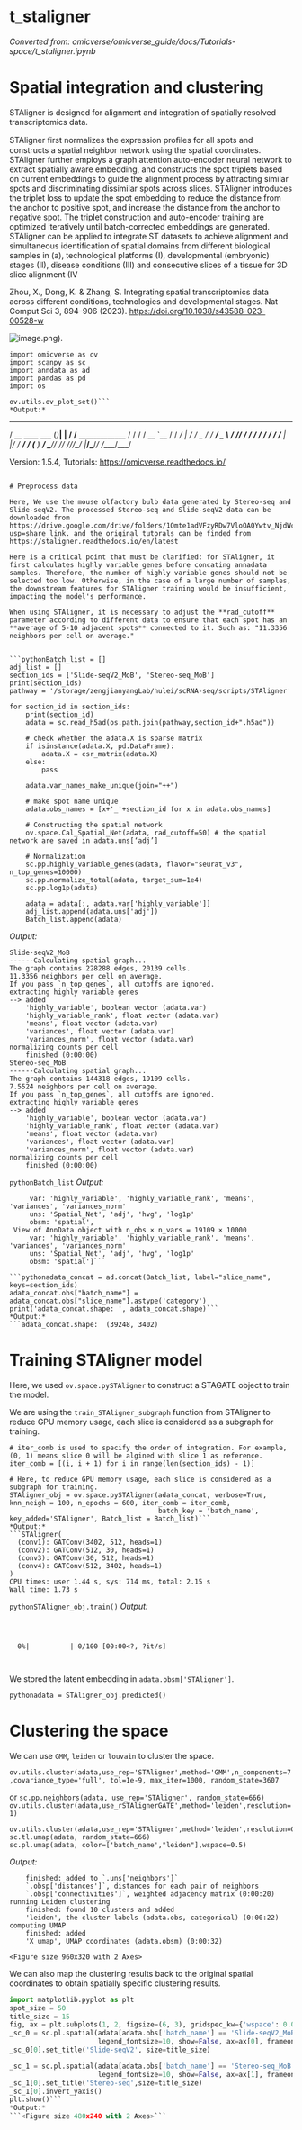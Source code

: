 # t_staligner
*Converted from: omicverse/omicverse_guide/docs/Tutorials-space/t_staligner.ipynb*

# Spatial integration and clustering

STAligner is designed for alignment and integration of spatially resolved transcriptomics data.

STAligner first normalizes the expression proﬁles for all spots and constructs a spatial neighbor network using the spatial coordinates. STAligner further employs a graph attention auto-encoder neural network to extract spatially aware embedding, and constructs the spot triplets based on current embeddings to guide the alignment process by attracting similar spots and discriminating dissimilar spots across slices. STAligner introduces the triplet loss to update the spot embedding to reduce the distance from the anchor to positive spot, and increase the distance from the anchor to negative spot. The triplet construction and auto-encoder training are optimized iteratively until batch-corrected embeddings are generated. STAligner can be applied to integrate ST datasets to achieve alignment and simultaneous identification of spatial domains from different biological samples in (a), technological platforms (I), developmental (embryonic) stages (II), disease conditions (III) and consecutive slices of a tissue for 3D slice alignment (IV

Zhou, X., Dong, K. & Zhang, S. Integrating spatial transcriptomics data across different conditions, technologies and developmental stages. Nat Comput Sci 3, 894–906 (2023). https://doi.org/10.1038/s43588-023-00528-w

![image.png](attachment:00790548-59f9-4fad-a1e3-a52c3ae98d44.png)).

```pythonfrom scipy.sparse import csr_matrix
import omicverse as ov
import scanpy as sc
import anndata as ad
import pandas as pd
import os

ov.utils.ov_plot_set()```
*Output:*
```
   ____            _     _    __                  
  / __ \____ ___  (_)___| |  / /__  _____________ 
 / / / / __ `__ \/ / ___/ | / / _ \/ ___/ ___/ _ \ 
/ /_/ / / / / / / / /__ | |/ /  __/ /  (__  )  __/ 
\____/_/ /_/ /_/_/\___/ |___/\___/_/  /____/\___/                                              

Version: 1.5.4, Tutorials: https://omicverse.readthedocs.io/
```

# Preprocess data

Here, We use the mouse olfactory bulb data generated by Stereo-seq and Slide-seqV2. The processed Stereo-seq and Slide-seqV2 data can be downloaded from https://drive.google.com/drive/folders/1Omte1adVFzyRDw7VloOAQYwtv_NjdWcG?usp=share_link. and the original tutorals can be finded from https://staligner.readthedocs.io/en/latest

Here is a critical point that must be clarified: for STAligner, it first calculates highly variable genes before concating annadata samples. Therefore, the number of highly variable genes should not be selected too low. Otherwise, in the case of a large number of samples, the downstream features for STAligner training would be insufficient, impacting the model's performance.

When using STAligner, it is necessary to adjust the **rad_cutoff** parameter according to different data to ensure that each spot has an **average of 5-10 adjacent spots** connected to it. Such as: "11.3356 neighbors per cell on average."


```pythonBatch_list = []
adj_list = []
section_ids = ['Slide-seqV2_MoB', 'Stereo-seq_MoB']
print(section_ids)
pathway = '/storage/zengjianyangLab/hulei/scRNA-seq/scripts/STAligner'

for section_id in section_ids:
    print(section_id)
    adata = sc.read_h5ad(os.path.join(pathway,section_id+".h5ad"))

    # check whether the adata.X is sparse matrix
    if isinstance(adata.X, pd.DataFrame):
        adata.X = csr_matrix(adata.X)
    else:
        pass

    adata.var_names_make_unique(join="++")

    # make spot name unique
    adata.obs_names = [x+'_'+section_id for x in adata.obs_names]

    # Constructing the spatial network
    ov.space.Cal_Spatial_Net(adata, rad_cutoff=50) # the spatial network are saved in adata.uns[‘adj’]

    # Normalization
    sc.pp.highly_variable_genes(adata, flavor="seurat_v3", n_top_genes=10000)
    sc.pp.normalize_total(adata, target_sum=1e4)
    sc.pp.log1p(adata)

    adata = adata[:, adata.var['highly_variable']]
    adj_list.append(adata.uns['adj'])
    Batch_list.append(adata)
```
*Output:*
```['Slide-seqV2_MoB', 'Stereo-seq_MoB']
Slide-seqV2_MoB
------Calculating spatial graph...
The graph contains 228288 edges, 20139 cells.
11.3356 neighbors per cell on average.
If you pass `n_top_genes`, all cutoffs are ignored.
extracting highly variable genes
--> added
    'highly_variable', boolean vector (adata.var)
    'highly_variable_rank', float vector (adata.var)
    'means', float vector (adata.var)
    'variances', float vector (adata.var)
    'variances_norm', float vector (adata.var)
normalizing counts per cell
    finished (0:00:00)
Stereo-seq_MoB
------Calculating spatial graph...
The graph contains 144318 edges, 19109 cells.
7.5524 neighbors per cell on average.
If you pass `n_top_genes`, all cutoffs are ignored.
extracting highly variable genes
--> added
    'highly_variable', boolean vector (adata.var)
    'highly_variable_rank', float vector (adata.var)
    'means', float vector (adata.var)
    'variances', float vector (adata.var)
    'variances_norm', float vector (adata.var)
normalizing counts per cell
    finished (0:00:00)
```

```pythonBatch_list```
*Output:*
```[View of AnnData object with n_obs × n_vars = 20139 × 10000
     var: 'highly_variable', 'highly_variable_rank', 'means', 'variances', 'variances_norm'
     uns: 'Spatial_Net', 'adj', 'hvg', 'log1p'
     obsm: 'spatial',
 View of AnnData object with n_obs × n_vars = 19109 × 10000
     var: 'highly_variable', 'highly_variable_rank', 'means', 'variances', 'variances_norm'
     uns: 'Spatial_Net', 'adj', 'hvg', 'log1p'
     obsm: 'spatial']```

```pythonadata_concat = ad.concat(Batch_list, label="slice_name", keys=section_ids)
adata_concat.obs["batch_name"] = adata_concat.obs["slice_name"].astype('category')
print('adata_concat.shape: ', adata_concat.shape)```
*Output:*
```adata_concat.shape:  (39248, 3402)
```

# Training STAligner model

Here, we used `ov.space.pySTAligner` to construct a STAGATE object to train the model.

We are using the `train_STAligner_subgraph` function from STAligner to reduce GPU memory usage, each slice is considered as a subgraph for training.

```python%%time
# iter_comb is used to specify the order of integration. For example, (0, 1) means slice 0 will be algined with slice 1 as reference.
iter_comb = [(i, i + 1) for i in range(len(section_ids) - 1)]

# Here, to reduce GPU memory usage, each slice is considered as a subgraph for training.
STAligner_obj = ov.space.pySTAligner(adata_concat, verbose=True, knn_neigh = 100, n_epochs = 600, iter_comb = iter_comb,
                                     batch_key = 'batch_name',  key_added='STAligner', Batch_list = Batch_list)```
*Output:*
```STAligner(
  (conv1): GATConv(3402, 512, heads=1)
  (conv2): GATConv(512, 30, heads=1)
  (conv3): GATConv(30, 512, heads=1)
  (conv4): GATConv(512, 3402, heads=1)
)
CPU times: user 1.44 s, sys: 714 ms, total: 2.15 s
Wall time: 1.73 s
```

```pythonSTAligner_obj.train()```
*Output:*
```Pretrain with STAGATE...
```
```100%|██████████| 500/500 [02:21<00:00,  3.54it/s]
```
```Train with STAligner...
```
```  0%|          | 0/100 [00:00<?, ?it/s]```
```Update spot triplets at epoch 500
```
```100%|██████████| 100/100 [00:32<00:00,  3.08it/s]
```

We stored the latent embedding in `adata.obsm['STAligner']`.

```pythonadata = STAligner_obj.predicted()```

# Clustering the space

We can use `GMM`, `leiden` or `louvain` to cluster the space.

`ov.utils.cluster(adata,use_rep='STAligner',method='GMM',n_components=7,covariance_type='full', tol=1e-9, max_iter=1000, random_state=3607`

or `sc.pp.neighbors(adata, use_rep='STAligner', random_state=666)`            
`ov.utils.cluster(adata,use_rSTAlignerGATE',method='leiden',resolution=1)`

```pythonsc.pp.neighbors(adata, use_rep='STAligner', random_state=666)
ov.utils.cluster(adata,use_rep='STAligner',method='leiden',resolution=0.4)
sc.tl.umap(adata, random_state=666)
sc.pl.umap(adata, color=['batch_name',"leiden"],wspace=0.5)
```
*Output:*
```computing neighbors
    finished: added to `.uns['neighbors']`
    `.obsp['distances']`, distances for each pair of neighbors
    `.obsp['connectivities']`, weighted adjacency matrix (0:00:20)
running Leiden clustering
    finished: found 10 clusters and added
    'leiden', the cluster labels (adata.obs, categorical) (0:00:22)
computing UMAP
    finished: added
    'X_umap', UMAP coordinates (adata.obsm) (0:00:32)
```
```<Figure size 960x320 with 2 Axes>```

We can also map the clustering results back to the original spatial coordinates to obtain spatially specific clustering results.

```python
import matplotlib.pyplot as plt
spot_size = 50
title_size = 15
fig, ax = plt.subplots(1, 2, figsize=(6, 3), gridspec_kw={'wspace': 0.05, 'hspace': 0.2})
_sc_0 = sc.pl.spatial(adata[adata.obs['batch_name'] == 'Slide-seqV2_MoB'], img_key=None, color=['leiden'], title=['Slide-seqV2'],
                      legend_fontsize=10, show=False, ax=ax[0], frameon=False, spot_size=spot_size, legend_loc=None)
_sc_0[0].set_title('Slide-seqV2', size=title_size)

_sc_1 = sc.pl.spatial(adata[adata.obs['batch_name'] == 'Stereo-seq_MoB'], img_key=None, color=['leiden'], title=['Stereo-seq'],
                      legend_fontsize=10, show=False, ax=ax[1], frameon=False, spot_size=spot_size)
_sc_1[0].set_title('Stereo-seq',size=title_size)
_sc_1[0].invert_yaxis()
plt.show()```
*Output:*
```<Figure size 480x240 with 2 Axes>```

